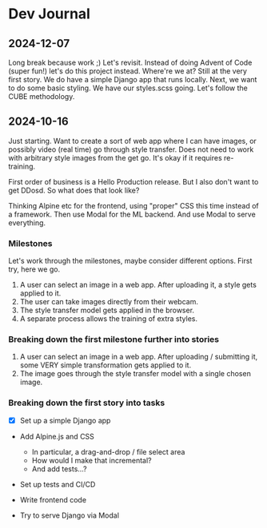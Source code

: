 # Dev Journal

## 2024-12-07

Long break because work ;) Let's revisit. Instead of doing Advent of Code (super fun!) let's do this project instead. Where're we at? Still at the very first story. We do have a simple Django app that runs locally. Next, we want to do some basic styling. We have our styles.scss going. Let's follow the CUBE methodology.

## 2024-10-16

Just starting. Want to create a sort of web app where I can have images, or possibly video (real time) go through style transfer. Does not need to work with arbitrary style images from the get go. It's okay if it requires re-training.

First order of business is a Hello Production release. But I also don't want to get DDosd. So what does that look like?

Thinking Alpine etc for the frontend, using "proper" CSS this time instead of a framework. Then use Modal for the ML backend. And use Modal to serve everything.

### Milestones

Let's work through the milestones, maybe consider different options. First try, here we go.

1. A user can select an image in a web app. After uploading it, a style gets applied to it.
2. The user can take images directly from their webcam.
3. The style transfer model gets applied in the browser.
4. A separate process allows the training of extra styles.

### Breaking down the first milestone further into stories

1. A user can select an image in a web app. After uploading / submitting it, some VERY simple transformation gets applied to it.
2. The image goes through the style transfer model with a single chosen image.

### Breaking down the first story into tasks

- [x] Set up a simple Django app
- Add Alpine.js and CSS
  - In particular, a drag-and-drop / file select area
  - How would I make that incremental?
  - And add tests...?

- Set up tests and CI/CD
- Write frontend code
- Try to serve Django via Modal
